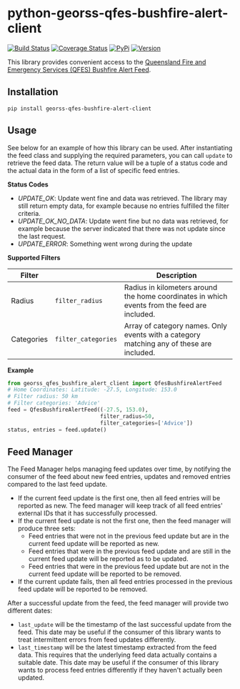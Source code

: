 # python-georss-qfes-bushfire-alert-client

[![Build Status](https://travis-ci.org/exxamalte/python-georss-qfes-bushfire-alert-client.svg)](https://travis-ci.org/exxamalte/python-georss-qfes-bushfire-alert-client)
[![Coverage Status](https://coveralls.io/repos/github/exxamalte/python-georss-qfes-bushfire-alert-client/badge.svg?branch=master)](https://coveralls.io/github/exxamalte/python-georss-qfes-bushfire-alert-client?branch=master)
[![PyPi](https://img.shields.io/pypi/v/georss-qfes-bushfire-alert-client.svg)](https://pypi.python.org/pypi/georss-qfes-bushfire-alert-client)
[![Version](https://img.shields.io/pypi/pyversions/georss-qfes-bushfire-alert-client.svg)](https://pypi.python.org/pypi/georss-qfes-bushfire-alert-client)

This library provides convenient access to the [Queensland Fire and Emergency Services (QFES) Bushfire Alert Feed](https://www.ruralfire.qld.gov.au/map/Pages/default.aspx).

## Installation
`pip install georss-qfes-bushfire-alert-client`

## Usage
See below for an example of how this library can be used. After instantiating 
the feed class and supplying the required parameters, you can call `update` to 
retrieve the feed data. The return value will be a tuple of a status code and 
the actual data in the form of a list of specific feed entries.

**Status Codes**
* _UPDATE_OK_: Update went fine and data was retrieved. The library may still return empty data, for example because no entries fulfilled the filter criteria.
* _UPDATE_OK_NO_DATA_: Update went fine but no data was retrieved, for example because the server indicated that there was not update since the last request.
* _UPDATE_ERROR_: Something went wrong during the update


**Supported Filters**

| Filter     |                     | Description |
|------------|---------------------|-------------|
| Radius     | `filter_radius`     | Radius in kilometers around the home coordinates in which events from the feed are included. |
| Categories | `filter_categories` | Array of category names. Only events with a category matching any of these are included. |

**Example**
```python
from georss_qfes_bushfire_alert_client import QfesBushfireAlertFeed
# Home Coordinates: Latitude: -27.5, Longitude: 153.0
# Filter radius: 50 km
# Filter categories: 'Advice'
feed = QfesBushfireAlertFeed((-27.5, 153.0), 
                             filter_radius=50, 
                             filter_categories=['Advice'])
status, entries = feed.update()
```

## Feed Manager

The Feed Manager helps managing feed updates over time, by notifying the 
consumer of the feed about new feed entries, updates and removed entries 
compared to the last feed update.

* If the current feed update is the first one, then all feed entries will be 
  reported as new. The feed manager will keep track of all feed entries' 
  external IDs that it has successfully processed.
* If the current feed update is not the first one, then the feed manager will 
  produce three sets:
  * Feed entries that were not in the previous feed update but are in the 
    current feed update will be reported as new.
  * Feed entries that were in the previous feed update and are still in the 
    current feed update will be reported as to be updated.
  * Feed entries that were in the previous feed update but are not in the 
    current feed update will be reported to be removed.
* If the current update fails, then all feed entries processed in the previous
  feed update will be reported to be removed.

After a successful update from the feed, the feed manager will provide two
different dates:

* `last_update` will be the timestamp of the last successful update from the
  feed. This date may be useful if the consumer of this library wants to
  treat intermittent errors from feed updates differently.
* `last_timestamp` will be the latest timestamp extracted from the feed data. 
  This requires that the underlying feed data actually contains a suitable 
  date. This date may be useful if the consumer of this library wants to 
  process feed entries differently if they haven't actually been updated.
